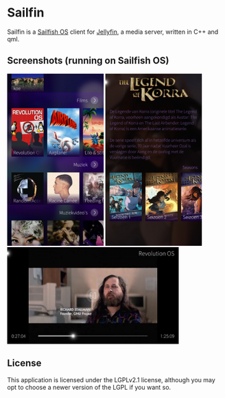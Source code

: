 # Sailfin
Sailfin is a [Sailfish OS](https://sailfishos.org) client for [Jellyfin](https://jellyfin.org), a media server, written in C++ and qml.

## Screenshots (running on Sailfish OS)
<img alt="Screenshot showing the library root" src="graphics/screenshot-sailfish-1.png" width="225" height="400" />
<img alt="Screenshot showing TV show page" src="graphics/screenshot-sailfish-2.png" width="225" height="400" />
<img alt="Screenshot showing the video player" src="graphics/screenshot-sailfish-3.png" width="400" height="225" />

## License
This application is licensed under the LGPLv2.1 license, although you may opt to choose a newer version of the LGPL if you want so.
